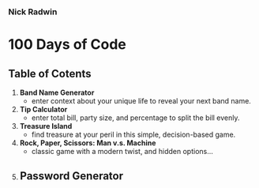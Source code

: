 ### Nick Radwin
# 100 Days of Code

## Table of Cotents
1. **Band Name Generator**
   - enter context about your unique life to reveal your next band name.
2. **Tip Calculator**
   - enter total bill, party size, and percentage to split the bill evenly.
3. **Treasure Island**
   - find treasure at your peril in this simple, decision-based game.
4. **Rock, Paper, Scissors: Man v.s. Machine**
   - classic game with a modern twist, and hidden options...
5. **Password Generator**
   - 
